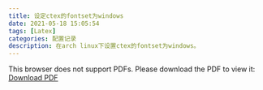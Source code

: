 ```yaml
---
title: 设定ctex的fontset为windows
date: 2021-05-18 15:05:54
tags: [Latex]
categories: 配置记录
description: 在arch linux下设置ctex的fontset为windows。
---
```


<object data="./main.pdf" type="application/pdf" width="100%" height="900px">This browser does not support PDFs. Please download the PDF to view it: <a href="./main.pdf">Download PDF</a>
</object>
